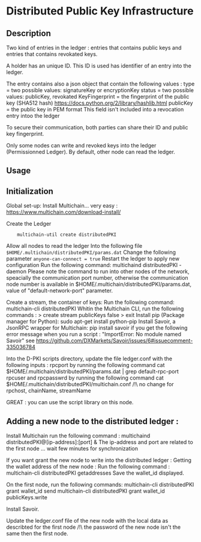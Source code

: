 # Distributed Public Key Infrastructure
	
## Description
Two kind of entries in the ledger : entries that contains public keys and entries that contains revokated keys. 
	
A holder has an unique ID. This ID is used has identifier of an entry into the ledger.

The entry contains also a json object that contain the following values :
	type = two possible values: signatureKey or encryptionKey
	status = two possible values: publicKey, revokated
	KeyFingerprint = the fingerprint of the public key (SHA512 hash) 
		https://docs.python.org/2/library/hashlib.html
	publicKey = the public key in PEM format
		This field isn't included into a revocation entry intoo the ledger

To secure their communication, both parties can share their ID and public key fingerprint.

Only some nodes can write and revoked keys into the ledger (Permissionned Ledger).
By default, other node can read the ledger.


## Usage

## Initialization
Global set-up:
Install Multichain... very easy : https://www.multichain.com/download-install/

Create the Ledger 
```
	multichain-util create distributedPKI
```
Allow all nodes to read the ledger
	Into the following file
	```
	$HOME/.multichain/distributedPKI/params.dat
	```
	Change the following parameter
	```
		anyone-can-connect = true
	```
Restart the ledger to apply new configuration 
	Run the following command: 
		multichaind distributedPKI -daemon
	Please note the command to run into other nodes of the network, speacially the communication port number, otherwise the communication node number is available in $HOME/.multichain/distributedPKI/params.dat, value of "default-network-port" parameter.

Create a stream, the container of keys: 
	Run the following command:
		multichain-cli distributedPKI
	Whitin the Multichain CLI, run the following commands :
		> create stream publicKeys false
		> exit
Install pip (Package manager for Python): sudo apt-get install python-pip
Install Savoir, a JsonRPC wrapper for Multichain:
        pip install savoir
        if you get the following error message when you run a script : "ImportError: No module named Savoir" see https://github.com/DXMarkets/Savoir/issues/6#issuecomment-335036784

Into the D-PKI scripts directory, update the file ledger.conf with the following inputs :
        rpcport by running the following command
		cat $HOME/.multichain/distributedPKI/params.dat | grep default-rpc-port
        rpcuser and rpcpasswrd by running the following command 
		cat $HOME/.multichain/distributedPKI/multichain.conf
	/!\ no change for rpchost, chainName, streamName



GREAT : you can use the script library on this node.

## Adding a new node to the distributed ledger :
Install Multichain
		run the following command :
			multichaind distributedPKI@[ip-address]:[port] &
		The ip-address and port are related to the first node
	... wait few minutes for synchronization

If you want grant the new node to write into the distributed ledger :
	Getting the wallet address of the new node : 
		Run the following command :
			multichain-cli distributedPKI getaddresses
		Save the wallet_id displayed.
	
On the first node, run the following commands:
		multichain-cli distributedPKI grant wallet_id send
		multichain-cli distributedPKI grant wallet_id publicKeys.write
	

Install Savoir.
	
Update the ledger.conf file of the new node with the local data as describted for the first node
	/!\ the password of the new node isn't the same then the first node.
